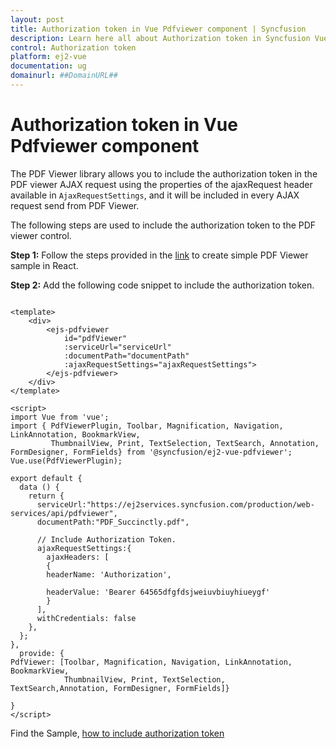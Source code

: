 ```yaml
---
layout: post
title: Authorization token in Vue Pdfviewer component | Syncfusion
description: Learn here all about Authorization token in Syncfusion Vue Pdfviewer component of Syncfusion Essential JS 2 and more.
control: Authorization token 
platform: ej2-vue
documentation: ug
domainurl: ##DomainURL##
---
```


# Authorization token in Vue Pdfviewer component

The PDF Viewer library allows you to include the authorization token in the PDF viewer AJAX request using the properties of the ajaxRequest header available in `AjaxRequestSettings`, and it will be included in every AJAX request send from PDF Viewer.

The following steps are used to include the authorization token to the PDF viewer control.

**Step 1:** Follow the steps provided in the [link](https://ej2.syncfusion.com/vue/documentation/pdfviewer/getting-started/) to create simple PDF Viewer sample in React.

**Step 2:** Add the following code snippet to include the authorization token.

```

<template>
    <div>
        <ejs-pdfviewer
            id="pdfViewer"
            :serviceUrl="serviceUrl"
            :documentPath="documentPath"
            :ajaxRequestSettings="ajaxRequestSettings">
        </ejs-pdfviewer>
    </div>
</template>

<script>
import Vue from 'vue';
import { PdfViewerPlugin, Toolbar, Magnification, Navigation, LinkAnnotation, BookmarkView,
         ThumbnailView, Print, TextSelection, TextSearch, Annotation, FormDesigner, FormFields} from '@syncfusion/ej2-vue-pdfviewer';
Vue.use(PdfViewerPlugin);

export default {
  data () {
    return {
      serviceUrl:"https://ej2services.syncfusion.com/production/web-services/api/pdfviewer",
      documentPath:"PDF_Succinctly.pdf",

      // Include Authorization Token.
      ajaxRequestSettings:{
        ajaxHeaders: [
        {
        headerName: 'Authorization',

        headerValue: 'Bearer 64565dfgfdsjweiuvbiuyhiueygf'
        }
      ],
      withCredentials: false
    },
  };
},
  provide: {
PdfViewer: [Toolbar, Magnification, Navigation, LinkAnnotation, BookmarkView,
            ThumbnailView, Print, TextSelection, TextSearch,Annotation, FormDesigner, FormFields]}

}
</script>

```

Find the Sample, [how to include authorization token](https://www.syncfusion.com/downloads/support/directtrac/general/ze/quickstart-1627983082.zip)